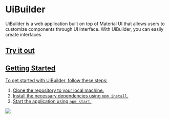 <!DOCTYPE html>
<html>

<body>
	<h1>UiBuilder</h1>


<p>UiBuilder is a web application built on top of Material UI that allows users to customize components through UI interface. With UiBuilder, you can easily create interfaces</p>

<h2><a href="https://colors-d04bd.web.app/">Try it out</h2>



<h2>Getting Started</h2>

<p>To get started with UiBuilder, follow these steps:</p>

<ol>
	<li>Clone the repository to your local machine.</li>
	<li>Install the necessary dependencies using <code>npm install</code>.</li>
	<li>Start the application using <code>npm start</code>.</li>
</ol>


<img src="/assets/colors.png" />

</body>
</html>